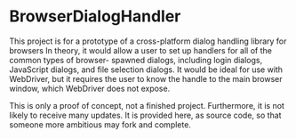 BrowserDialogHandler
====================

This project is for a prototype of a cross-platform dialog handling library for browsers
In theory, it would allow a user to set up handlers for all of the common types of browser-
spawned dialogs, including login dialogs, JavaScript dialogs, and file selection dialogs.
It would be ideal for use with WebDriver, but it requires the user to know the handle to
the main browser window, which WebDriver does not expose.

This is only a proof of concept, not a finished project. Furthermore, it is not likely to
receive many updates. It is provided here, as source code, so that someone more ambitious
may fork and complete.
